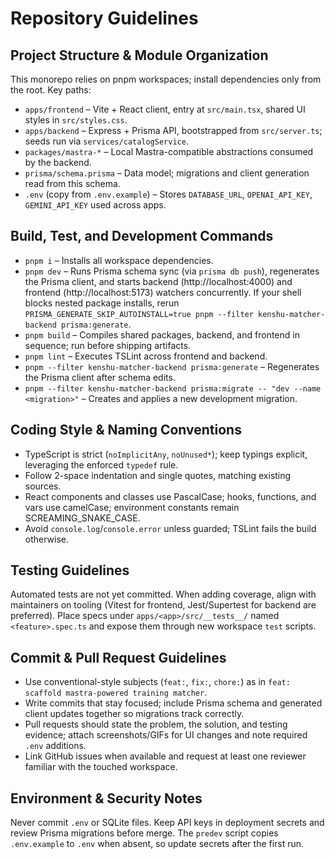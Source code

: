 # Repository Guidelines

## Project Structure & Module Organization
This monorepo relies on pnpm workspaces; install dependencies only from the root. Key paths:
- `apps/frontend` – Vite + React client, entry at `src/main.tsx`, shared UI styles in `src/styles.css`.
- `apps/backend` – Express + Prisma API, bootstrapped from `src/server.ts`; seeds run via `services/catalogService`.
- `packages/mastra-*` – Local Mastra-compatible abstractions consumed by the backend.
- `prisma/schema.prisma` – Data model; migrations and client generation read from this schema.
- `.env` (copy from `.env.example`) – Stores `DATABASE_URL`, `OPENAI_API_KEY`, `GEMINI_API_KEY` used across apps.

## Build, Test, and Development Commands
- `pnpm i` – Installs all workspace dependencies.
- `pnpm dev` – Runs Prisma schema sync (via `prisma db push`), regenerates the Prisma client, and starts backend (http://localhost:4000) and frontend (http://localhost:5173) watchers concurrently. If your shell blocks nested package installs, rerun `PRISMA_GENERATE_SKIP_AUTOINSTALL=true pnpm --filter kenshu-matcher-backend prisma:generate`.
- `pnpm build` – Compiles shared packages, backend, and frontend in sequence; run before shipping artifacts.
- `pnpm lint` – Executes TSLint across frontend and backend.
- `pnpm --filter kenshu-matcher-backend prisma:generate` – Regenerates the Prisma client after schema edits.
- `pnpm --filter kenshu-matcher-backend prisma:migrate -- "dev --name <migration>"` – Creates and applies a new development migration.

## Coding Style & Naming Conventions
- TypeScript is strict (`noImplicitAny`, `noUnused*`); keep typings explicit, leveraging the enforced `typedef` rule.
- Follow 2-space indentation and single quotes, matching existing sources.
- React components and classes use PascalCase; hooks, functions, and vars use camelCase; environment constants remain SCREAMING_SNAKE_CASE.
- Avoid `console.log`/`console.error` unless guarded; TSLint fails the build otherwise.

## Testing Guidelines
Automated tests are not yet committed. When adding coverage, align with maintainers on tooling (Vitest for frontend, Jest/Supertest for backend are preferred). Place specs under `apps/<app>/src/__tests__/` named `<feature>.spec.ts` and expose them through new workspace `test` scripts.

## Commit & Pull Request Guidelines
- Use conventional-style subjects (`feat:`, `fix:`, `chore:`) as in `feat: scaffold mastra-powered training matcher`.
- Write commits that stay focused; include Prisma schema and generated client updates together so migrations track correctly.
- Pull requests should state the problem, the solution, and testing evidence; attach screenshots/GIFs for UI changes and note required `.env` additions.
- Link GitHub issues when available and request at least one reviewer familiar with the touched workspace.

## Environment & Security Notes
Never commit `.env` or SQLite files. Keep API keys in deployment secrets and review Prisma migrations before merge. The `predev` script copies `.env.example` to `.env` when absent, so update secrets after the first run.
